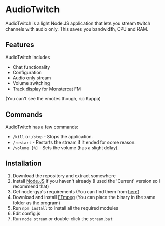 # AudioTwitch
AudioTwitch is a light Node.JS application that lets you stream twitch channels with audio only. This saves you bandwidth, CPU and RAM.

## Features
AudioTwitch includes
* Chat functionality
* Configuration
* Audio only stream
* Volume switching
* Track display for Monstercat FM

(You can't see the emotes though, rip Kappa)

## Commands
AudioTwitch has a few commands:
* `/kill` or `/stop` - Stops the application.
* `/restart` - Restarts the stream if it ended for some reason.
* `/volume [%]` - Sets the volume (has a slight delay).

## Installation
1. Download the repository and extract somewhere
2. Install [Node.JS](https://nodejs.org/en/) If you haven't already (I used the 'Current' version so I recommend that)
3. Get node-gyp's requirements (You can find them from [here](https://github.com/nodejs/node-gyp/blob/master/README.md#installation))
4. Download and install [FFmpeg](https://ffmpeg.org/) (You can place the binary in the same folder as the program)
5. Run `npm install` to install all the required modules
6. Edit config.js
7. Run `node stream` or double-click the `stream.bat`
